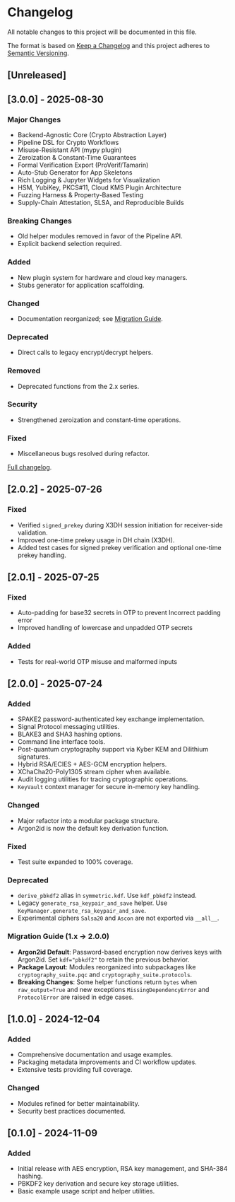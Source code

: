 # Changelog

All notable changes to this project will be documented in this file.

The format is based on [Keep a Changelog](https://keepachangelog.com/en/1.1.0/) and this project adheres to [Semantic Versioning](https://semver.org/spec/v2.0.0.html).

## [Unreleased]

## [3.0.0] - 2025-08-30
### Major Changes
- Backend-Agnostic Core (Crypto Abstraction Layer)
- Pipeline DSL for Crypto Workflows
- Misuse-Resistant API (mypy plugin)
- Zeroization & Constant-Time Guarantees
- Formal Verification Export (ProVerif/Tamarin)
- Auto-Stub Generator for App Skeletons
- Rich Logging & Jupyter Widgets for Visualization
- HSM, YubiKey, PKCS#11, Cloud KMS Plugin Architecture
- Fuzzing Harness & Property-Based Testing
- Supply-Chain Attestation, SLSA, and Reproducible Builds

### Breaking Changes
- Old helper modules removed in favor of the Pipeline API.
- Explicit backend selection required.

### Added
- New plugin system for hardware and cloud key managers.
- Stubs generator for application scaffolding.

### Changed
- Documentation reorganized; see [Migration Guide](docs/migration_3.0.md).

### Deprecated
- Direct calls to legacy encrypt/decrypt helpers.

### Removed
- Deprecated functions from the 2.x series.

### Security
- Strengthened zeroization and constant-time operations.

### Fixed
- Miscellaneous bugs resolved during refactor.

[Full changelog](https://github.com/Psychevus/cryptography-suite/releases/tag/v3.0.0).

## [2.0.2] - 2025-07-26
### Fixed
- Verified `signed_prekey` during X3DH session initiation for receiver-side validation.
- Improved one-time prekey usage in DH chain (X3DH).
- Added test cases for signed prekey verification and optional one-time prekey handling.

## [2.0.1] - 2025-07-25
### Fixed
- Auto-padding for base32 secrets in OTP to prevent Incorrect padding error
- Improved handling of lowercase and unpadded OTP secrets
### Added
- Tests for real-world OTP misuse and malformed inputs

## [2.0.0] - 2025-07-24
### Added
- SPAKE2 password-authenticated key exchange implementation.
- Signal Protocol messaging utilities.
- BLAKE3 and SHA3 hashing options.
- Command line interface tools.
- Post-quantum cryptography support via Kyber KEM and Dilithium signatures.
- Hybrid RSA/ECIES + AES-GCM encryption helpers.
- XChaCha20-Poly1305 stream cipher when available.
- Audit logging utilities for tracing cryptographic operations.
- `KeyVault` context manager for secure in-memory key handling.
### Changed
- Major refactor into a modular package structure.
- Argon2id is now the default key derivation function.
### Fixed
- Test suite expanded to 100% coverage.

### Deprecated
- ``derive_pbkdf2`` alias in ``symmetric.kdf``. Use ``kdf_pbkdf2`` instead.
- Legacy ``generate_rsa_keypair_and_save`` helper. Use ``KeyManager.generate_rsa_keypair_and_save``.
- Experimental ciphers ``Salsa20`` and ``Ascon`` are not exported via ``__all__``.

### Migration Guide (1.x -> 2.0.0)
- **Argon2id Default**: Password-based encryption now derives keys with
  Argon2id. Set ``kdf="pbkdf2"`` to retain the previous behavior.
- **Package Layout**: Modules reorganized into subpackages like
  ``cryptography_suite.pqc`` and ``cryptography_suite.protocols``.
- **Breaking Changes**: Some helper functions return ``bytes`` when
  ``raw_output=True`` and new exceptions ``MissingDependencyError`` and
  ``ProtocolError`` are raised in edge cases.

## [1.0.0] - 2024-12-04
### Added
- Comprehensive documentation and usage examples.
- Packaging metadata improvements and CI workflow updates.
- Extensive tests providing full coverage.
### Changed
- Modules refined for better maintainability.
- Security best practices documented.

## [0.1.0] - 2024-11-09
### Added
- Initial release with AES encryption, RSA key management, and SHA-384 hashing.
- PBKDF2 key derivation and secure key storage utilities.
- Basic example usage script and helper utilities.

